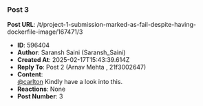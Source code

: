 ### Post 3
**Post URL**: /t/project-1-submission-marked-as-fail-despite-having-dockerfile-image/167471/3
- **ID**: 596404
- **Author**: Saransh Saini (Saransh_Saini)
- **Created At**: 2025-02-17T15:43:39.614Z
- **Reply To**: Post 2 (Arnav Mehta , 21f3002647)
- **Content**:  
  <a class="mention" href="/u/carlton">@carlton</a> Kindly have a look into this.
- **Reactions**: None
- **Post Number**: 3


